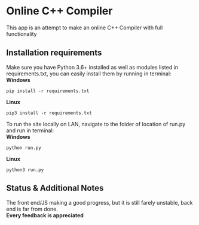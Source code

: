 # Online C++ Compiler
This app is an attempt to make an online C++ Compiler with full functionality

## Installation requirements
Make sure you have Python 3.6+ installed as well as modules listed in requirements.txt, you can easily install them by running in terminal:  
**Windows**
```
pip install -r requirements.txt
```
**Linux**
```
pip3 install -r requirements.txt
```
To run the site locally on LAN, navigate to the folder of location of run.py and run in terminal:  
**Windows**
```
python run.py
```
**Linux**
```
python3 run.py
```
## Status & Additional Notes
The front end/JS making a good progress, but it is still farely unstable, back end is far from done.  
**Every feedback is appreciated**
